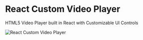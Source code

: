 # React Custom Video Player

HTML5 Video Player built in React with Customizable UI Controls

![React Custom Video Player](https://res.cloudinary.com/sivadass/image/upload/v1528528771/screen-shots/react-custom-video-player.jpg)

